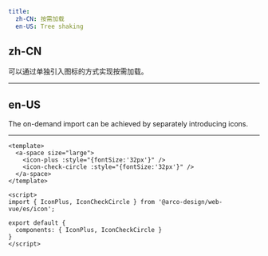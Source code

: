 ```yaml
title:
  zh-CN: 按需加载
  en-US: Tree shaking
```

## zh-CN

可以通过单独引入图标的方式实现按需加载。

---

## en-US

The on-demand import can be achieved by separately introducing icons.

---

```vue
<template>
  <a-space size="large">
    <icon-plus :style="{fontSize:'32px'}" />
    <icon-check-circle :style="{fontSize:'32px'}" />
  </a-space>
</template>

<script>
import { IconPlus, IconCheckCircle } from '@arco-design/web-vue/es/icon';

export default {
  components: { IconPlus, IconCheckCircle }
}
</script>
```
